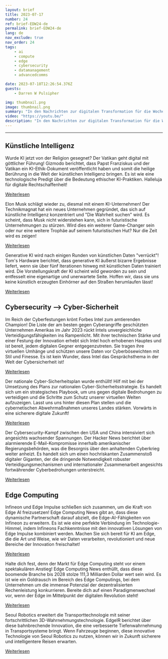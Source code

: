 ```yaml
---
layout: brief
title: 2023-07-17
number: 24
ref: brief-EDW24-de
permalink: brief-EDW24-de
lang: de
nav_exclude: true
nav_order: 24
tags:
    - ai
    - compute
    - edge
    - cybersecurity
    - datamanagement
    - advancedcomms

date: 2023-07-18T12:26:54.376Z
guests:
    - Darren W Pulsipher

img: thumbnail.png
image: thumbnail.png
summary: "In den Nachrichten zur digitalen Transformation für die Woche vom 17. Juli 2023 bietet Papst Franziskus Richtlinien zur Ethik der Künstlichen Intelligenz an, Intel bleibt Amerikas Cyber-Festung und der Markt für Edge Computing steht vor einer steilen Entwicklung!"
video: "https://youtu.be/"
description: "In den Nachrichten zur digitalen Transformation für die Woche vom 17. Juli 2023 bietet Papst Franziskus Richtlinien zur Ethik der Künstlichen Intelligenz an, Intel bleibt Amerikas Cyber-Festung und der Markt für Edge Computing steht vor einer steilen Entwicklung!"
---
```






---

## Künstliche Intelligenz

Wurde KI jetzt von der Religion gesegnet? Der Vatikan geht digital mit göttlicher Führung! Gizmodo berichtet, dass Papst Franziskus und der Vatikan ein KI-Ethik-Dokument veröffentlicht haben und somit die heilige Berührung in die Welt der künstlichen Intelligenz bringen. Es ist wie eine technologische Predigt über die Bedeutung ethischer KI-Praktiken. Halleluja für digitale Rechtschaffenheit!

[Weiterlesen](https://gizmodo.com/pope-francis-vatican-releases-ai-ethics-1850583076)

Elon Musk schlägt wieder zu, diesmal mit einem KI-Unternehmen! Der Technikmagnat hat ein neues Unternehmen gegründet, das sich auf künstliche Intelligenz konzentriert und "Die Wahrheit suchen" wird. Es scheint, dass Musk nicht widerstehen kann, sich in futuristische Unternehmungen zu stürzen. Wird dies ein weiterer Game-Changer sein oder nur eine weitere Trophäe auf seinem futuristischen Hut? Nur die Zeit wird es zeigen!

[Weiterlesen](https://www.cnn.com/2023/07/12/tech/elon-musk-ai-company/index.html)

Generative KI wird nach einigen Runden von künstlichen Daten "verrückt"! Tom's Hardware berichtet, dass generative KI äußerst bizarre Ergebnisse liefert, wenn sie über fünf Iterationen hinweg mit künstlichen Daten trainiert wird. Die Vorstellungskraft der KI scheint wild geworden zu sein und entfesselt eine eigenartige und unerwartete Seite. Hoffen wir, dass sie uns keine künstlich erzeugten Einhörner auf den Straßen herumlaufen lässt!

[Weiterlesen](https://www.tomshardware.com/news/generative-ai-goes-mad-when-trained-on-artificial-data-over-five-times)

## Cybersecurity --> Cyber-Sicherheit

Im Reich der Cyberfestungen krönt Forbes Intel zum amtierenden Champion! Die Liste der am besten gegen Cyberangriffe geschützten Unternehmen Amerikas im Jahr 2023 rückt Intels unvergleichliche Verteidigungsfähigkeiten ins Rampenlicht. Mit ihrer technischen Stärke und einer Festung der Innovation erhebt sich Intel hoch erhobenen Hauptes und ist bereit, jedem digitalen Gegner entgegenzutreten. Sie tragen ihre virtuellen Umhänge und schützen unsere Daten vor Cyberbösewichten mit Stil und Finesse. Es ist kein Wunder, dass Intel das Gesprächsthema in der Welt der Cybersicherheit ist!

[Weiterlesen](https://www.forbes.com/sites/hnewman/2023/06/08/meet-americas-most-cybersecure-companies-2023/?sh=dd8bc202cf60)

Der nationale Cyber-Sicherheitsplan wurde enthüllt! Hilf mit bei der Umsetzung des Plans zur nationalen Cyber-Sicherheitsstrategie. Es handelt sich um ein strategisches Playbook, um uns gegen digitale Bedrohungen zu verteidigen und die Schritte zum Schutz unserer virtuellen Welten aufzuzeigen. Lasst uns uns hinter diesen Plan stellen und die cybernetischen Abwehrmaßnahmen unseres Landes stärken. Vorwärts in eine sicherere digitale Zukunft!

[Weiterlesen](https://www.helpnetsecurity.com/2023/07/13/national-cybersecurity-strategy-implementation-plan-published/)

Der Cybersecurity-Kampf zwischen den USA und China intensiviert sich angesichts wachsender Spannungen. Der Hacker News berichtet über alarmierende E-Mail-Kompromisse innerhalb amerikanischer Regierungsbehörden, was die Besorgnis über den anhaltenden Cyberkrieg weiter anheizt. Es handelt sich um einen hochriskanten Zusammenstoß digitaler Giganten, der die dringende Notwendigkeit robuster Verteidigungsmechanismen und internationaler Zusammenarbeit angesichts fortwährender Cyberbedrohungen unterstreicht.

[Weiterlesen](https://thehackernews.com/2023/07/us-government-agencies-emails.html)

## Edge Computing

Infineon und Edge Impulse schließen sich zusammen, um die Kraft von Edge AI freizusetzen! Edge Computing News gibt an, dass diese dynamische Partnerschaft darauf abzielt, die Edge-AI-Fähigkeiten von Infineon zu erweitern. Es ist wie eine perfekte Verbindung im Technologie-Himmel, indem Infineons Fachkenntnisse mit den innovativen Lösungen von Edge Impulse kombiniert werden. Machen Sie sich bereit für KI am Edge, die die Art und Weise, wie wir Daten verarbeiten, revolutioniert und neue Bereiche der Innovation freischaltet!

[Weiterlesen](https://www.edgecomputing-news.com/2023/07/10/infineon-partners-with-edge-impulse-to-extend-its-edge-ai-capabilities/)

Halte dich fest, denn der Markt für Edge Computing steht vor einem spektakulären Anstieg! Edge Computing News enthüllt, dass diese boomende Branche bis 2028 stolze 111,3 Milliarden Dollar wert sein wird. Es ist wie ein Goldrausch im Bereich des Edge Computings, bei dem Unternehmen um die immense Potenzial der dezentralisierten Rechenleistung konkurrieren. Bereite dich auf einen Paradigmenwechsel vor, wenn der Edge im Mittelpunkt der digitalen Revolution steht!

[Weiterlesen](https://www.edgecomputing-news.com/2023/07/10/edge-computing-market-to-be-worth-111-3-billion-by-2028/)

Seoul Robotics erweitert die Transporttechnologie mit seiner fortschrittlichen 3D-Wahrnehmungstechnologie. EdgeIR berichtet über diese bahnbrechende Innovation, die eine verbesserte Tiefenwahrnehmung in Transportsysteme bringt. Wenn Fahrzeuge beginnen, diese innovative Technologie von Seoul Robotics zu nutzen, können wir in Zukunft sicherere und intelligentere Reisen erwarten.

[Weiterlesen](https://www.edgeir.com/seoul-robotics-develops-3d-perception-tech-to-boost-transportation-systems-20230711)


